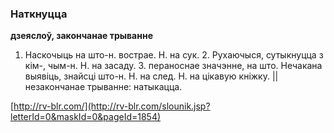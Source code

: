 ### Наткнуцца
**дзеяслоў, закончанае трыванне**

1. Наскочыць на што-н. вострае. Н. на сук. 2. Рухаючыся, сутыкнуцца з кім-, чым-н. Н. на засаду. 3. пераноснае значэнне, на што. Нечакана выявіць, знайсці што-н. Н. на след. Н. на цікавую кніжку. || незакончанае трыванне: натыкацца.

<a rel="author">[http://rv-blr.com/](http://rv-blr.com/slounik.jsp?letterId=0&maskId=0&pageId=1854)</a>

